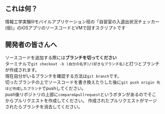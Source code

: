 ## これは何？
情報工学実験Ⅲモバイルアプリケーション班の「自習室の入退出状況チェッカー(仮)」のiOSアプリのソースコードとVMで回すスクリプトです

## 開発者の皆さんへ
ソースコードを追加する際には**ブランチを切ってください** <br>
ターミナルで```git checkout -b (自分の名字)/(好きなブランチ名)```と打つとブランチが作成されます。<br>
現在自分がいるブランチを確認する方法は```git branch```です。<br>
切ったブランチの上でソースコードを書き換えたりした後に```git push origin 先ほど作成したブランチ```でpushしてください。<br>
push後リポジトリの上部に```compare&pullrequest```というボタンがあるのでそこからプルリクエストを作成してください。
作成されたプルリクエストがマージされたらブランチを消去してください。
